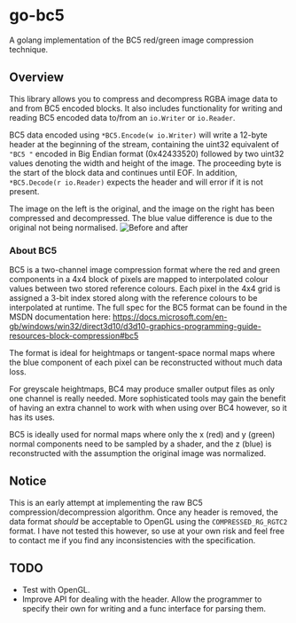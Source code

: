 # go-bc5
A golang implementation of the BC5 red/green image compression technique.

## Overview
This library allows you to compress and decompress RGBA image data to and from BC5 encoded blocks. It also includes functionality for writing and reading BC5 encoded data to/from an `io.Writer` or `io.Reader`.

BC5 data encoded using `*BC5.Encode(w io.Writer)` will write a 12-byte header at the beginning of the stream, containing the uint32 equivalent of `"BC5 "` encoded in Big Endian format (0x42433520) followed by two uint32 values denoting the width and height of the image. The proceeding byte is the start of the block data and continues until EOF.  In addition, `*BC5.Decode(r io.Reader)` expects the header and will error if it is not present.

The image on the left is the original, and the image on the right has been compressed and decompressed. The blue value difference is due to the original not being normalised.
![Before and after](https://imgur.com/xDj4yie)

### About BC5
BC5 is a two-channel image compression format where the red and green components in a 4x4 block of pixels are mapped to interpolated colour values between two stored reference colours. Each pixel in the 4x4 grid is assigned a 3-bit index stored along with the reference colours to be interpolated at runtime. The full spec for the BC5 format can be found in the MSDN documentation here: https://docs.microsoft.com/en-gb/windows/win32/direct3d10/d3d10-graphics-programming-guide-resources-block-compression#bc5 

The format is ideal for heightmaps or tangent-space normal maps where the blue component of each pixel can be reconstructed without much data loss.

For greyscale heightmaps, BC4 may produce smaller output files as only one channel is really needed. More sophisticated tools may gain the benefit of having an extra channel to work with when using over BC4 however, so it has its uses.

BC5 is ideally used for normal maps where only the x (red) and y (green) normal components need to be sampled by a shader, and the z (blue) is reconstructed with the assumption the original image was normalized.

## Notice
This is an early attempt at implementing the raw BC5 compression/decompression algorithm. Once any header is removed, the data format _should_ be acceptable to OpenGL using the `COMPRESSED_RG_RGTC2` format. I have not tested this however, so use at your own risk and feel free to contact me if you find any inconsistencies with the specification. 

## TODO
* Test with OpenGL.
* Improve API for dealing with the header. Allow the programmer to specify their own for writing and a func interface for parsing them.
